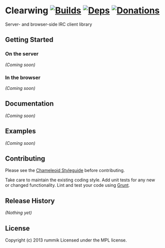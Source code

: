 Clearwing [![Builds][]][travis] [![Deps][]][gemnasium] [![Donations][]][gittip]
=========
Server- and browser-side IRC client library

[Builds]: https://travis-ci.org/rummik/clearwing.png "Build Status"
[travis]: https://travis-ci.org/rummik/clearwing
[Deps]: https://gemnasium.com/rummik/clearwing.png "Dependency Status"
[gemnasium]: https://gemnasium.com/rummik/clearwing
[Donations]: http://badgr.co/gittip/rummik.png
[gittip]: https://www.gittip.com/rummik/


## Getting Started
### On the server
_(Coming soon)_

### In the browser
_(Coming soon)_


## Documentation
_(Coming soon)_


## Examples
_(Coming soon)_


## Contributing
Please see the [Chameleoid Styleguide][] before contributing.

Take care to maintain the existing coding style.  Add unit tests for any new or
changed functionality.  Lint and test your code using [Grunt][].

[Chameleoid Styleguide]: https://github.com/chameleoid/style
[Grunt]: http://gruntjs.com/


## Release History
_(Nothing yet)_


## License
Copyright (c) 2013 rummik
Licensed under the MPL license.
